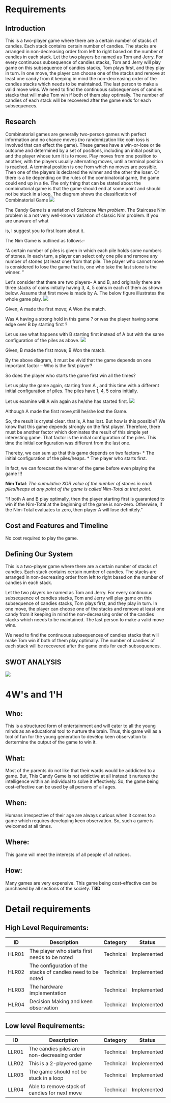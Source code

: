 # Requirements
## Introduction
This is a two-player game where there are a certain number of stacks of candies.
Each stack contains certain number of candies.
The stacks are arranged in non-decreasing order from left to right based on the number of candies in each stack.
Let the two players be named as Tom and Jerry. For every continuous subsequence of candies stacks, Tom and Jerry will play game on this subsequence of candies stacks, Tom plays first, and they play in turn.
In one move, the player can choose one of the stacks and remove at least one candy from it keeping in mind the non-decreasing order of the candies stacks which needs to be maintained. The last person to make a valid move wins.
We need to find the continuous subsequences of candies stacks that will make Tom win if both of them play optimally. The number of candies of each stack will be recovered after the game ends for each subsequences.

## Research
Combinatorial games are generally two-person games with perfect information and no chance moves (no randomization like coin toss is involved that can effect the game).
These games have a win-or-lose or tie outcome and determined by a set of positions, including an initial position, and the player whose turn it is to move.
Play moves from one position to another, with the players usually alternating moves, until a terminal position is reached.
A terminal position is one from which no moves are possible. Then one of the players is declared the winner and the other the loser.
Or there is a tie depending on the rules of the combinatorial game, the game could end up in a tie.
The only thing that can be stated about the combinatorial game is that the game should end at some point and should not be stuck in a loop.
The diagram shows the classification of Combinatorial Game
<img src="https://user-images.githubusercontent.com/80656121/114136449-55abdc00-9928-11eb-9494-0f9cf4538649.PNG">


The Candy Game is a variation of _Staircase Nim problem_. The Staircase Nim problem is a not very well-known variation of classic Nim problem. If you are unaware of what

is, I suggest you to first learn about it.

The Nim Game is outlined as follows:-

“A certain number of piles is given in which each pile holds some numbers of stones. In each turn, a player can select only one pile and remove any number of stones (at least one) from that pile. The player who cannot move is considered to lose the game that is, one who take the last stone is the winner. ”

Let's consider that there are two players- A and B, and originally there are three stacks of coins initially having 3, 4, 5 coins in each of them as shown below. Assume that first move is made by A. The below figure illustrates the whole game play.
<img src="https://user-images.githubusercontent.com/80656121/114065160-fada9c00-98b7-11eb-89a1-457d011f8fe3.PNG">


Given, A made the first move; A Won the match.

Was A having a strong hold in this game ? or was the player having some edge over B by starting first ?

Let us see what happens with B starting first instead of A but with the same configuration of the piles as above.
<img src="https://user-images.githubusercontent.com/80656121/114065261-16de3d80-98b8-11eb-8498-bb29a9018db7.PNG">


Given, B made the first move; B Won the match.

By the above diagram, it must be vivid that the game depends on one important factor – Who is the first player?

So does the player who starts the game first win all the times?

Let us play the game again, starting from A , and this time with a different initial configuration of piles. The piles have 1, 4, 5 coins initially.

Let us examine will A win again as he/she has started first. 
<img src="https://user-images.githubusercontent.com/80656121/114065299-22c9ff80-98b8-11eb-8f30-42b7035bf674.PNG">


Although A made the first move,still he/she lost the Game.

So, the result is crystal clear. that is, A has lost. But how is this possible? We know that this game depends strongly on the first player. Therefore, there must be another factor which dominates the result of this simple yet interesting game. That factor is the initial configuration of the piles. This time the initial configuration was different from the last one.

Thereby, we can sum up that this game depends on two factors- * The initial configuration of the piles/heaps. * The player who starts first.

In fact, we can forecast the winner of the game before even playing the game !!!

**Nim Total**: _The cumulative XOR value of the number of stones in each piles/heaps at any point of the game is called Nim-Total at that point_.

“If both A and B play optimally, then the player starting first is guaranteed to win if the Nim-Total at the beginning of the game is non-zero. Otherwise, if the Nim-Total evaluates to zero, then player A will lose definitely.” 

## Cost and Features and Timeline
No cost required to play the game.

## Defining Our System
   This is a two-player game where there are a certain number of stacks of candies. Each stack contains certain number of candies. The stacks are arranged in non-decreasing order from left to right based on the number of candies in each stack.

Let the two players be named as Tom and Jerry. For every continuous subsequence of candies stacks, Tom and Jerry will play game on this subsequence of candies stacks, Tom plays first, and they play in turn. In one move, the player can choose one of the stacks and remove at least one candy from it keeping in mind the non-decreasing order of the candies stacks which needs to be maintained. The last person to make a valid move wins.

We need to find the continuous subsequences of candies stacks that will make Tom win if both of them play optimally. The number of candies of each stack will be recovered after the game ends for each subsequences.
## SWOT ANALYSIS
<img src="https://user-images.githubusercontent.com/80656121/114064517-5c4e3b00-98b7-11eb-95cd-4feb7a541d2b.PNG">


# 4W's and 1'H

## Who:

This is a structured form of entertainment and will cater to all the young minds as an educational tool to nurture the brain. Thus, this game will as a tool of fun for the young generation to develop keen observation to dertermine the output of the game to win it.
## What:

Most of the parents do not like that their wards would be adddicted to a game. But, This Candy Game is not addictive at all instead it nurtures the intelligence within an individual to solve it effectively. So, the game being cost-effective can be used by all persons of all ages.
## When:

Humans irrespective of their age are always curious when it comes to a game which requires developing keen observation. So, such a game is welcomed at all times.

## Where:

This game will meet the interests of all people of all nations.
## How:
Many games are very expensive. This game being cost-effective can be purchased by all sections of the society.
**TBD**

# Detail requirements
## High Level Requirements:
|ID	 |                            Description	                      |  Category |     Status    |
|----|--------------------------------------------------------------|-----------|---------------|
|HLR01	|The player who starts first needs to be noted               | Technical |	  Implemented |
|HLR02	|The configuration of the stacks of candies need to be noted	| Technical |   Implemented |
|HLR03 |The hardware implementation                                 | Technical |   Implemented |
|HLR04 |Decision Making and keen observation                        | Technical |   Implemented |
##  Low level Requirements:
|ID  |                       Description               |  Category |	     Status      |
|----|-------------------------------------------------|-----------|------------------|
|LLR01	|The candies piles are in non-decreasing order	 | Technical |   Implemented    |
|LLR02	|This is a 2-playered game	                     | Technical |   Implemented    |
|LLR03	|The game should not be stuck in a loop	        | Technical |   Implemented    |
|LLR04	|Able to remove stack of candies for next move	 | Technical |   Implemented    |


